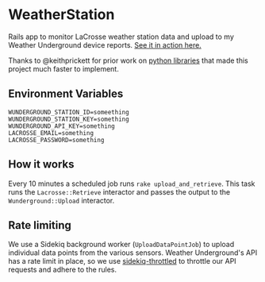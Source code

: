# WeatherStation

Rails app to monitor LaCrosse weather station data and upload to my Weather Underground device reports. [See it in action here.](https://weather.davepaola.com)

Thanks to @keithprickett for prior work on [python libraries](https://github.com/keithprickett/lacrosse_to_wunderground) that made this project much faster to implement.

## Environment Variables

```
WUNDERGROUND_STATION_ID=someething
WUNDERGROUND_STATION_KEY=something
WUNDERGROUND_API_KEY=something
LACROSSE_EMAIL=something
LACROSSE_PASSWORD=something
```

## How it works

Every 10 minutes a scheduled job runs `rake upload_and_retrieve`. This task runs the `Lacrosse::Retrieve` interactor and passes the output to the `Wunderground::Upload` interactor.

## Rate limiting

We use a Sidekiq background worker (`UploadDataPointJob`) to upload individual data points from the various sensors. Weather Underground's API has a rate limit in place, so we use [sidekiq-throttled](https://github.com/sensortower/sidekiq-throttled) to throttle our API requests and adhere to the rules.
